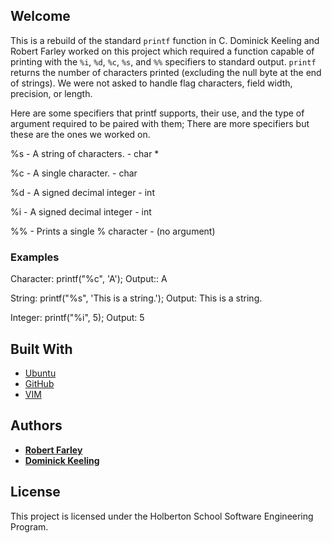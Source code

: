 
## Welcome
This is a  rebuild of the standard `printf` function in C. Dominick Keeling and Robert Farley worked on this project which required a function capable of printing with the `%i`, `%d`, `%c`, `%s`, and `%%` specifiers to standard output. `printf` returns the number of characters printed (excluding the null byte at the end of strings). We were not asked to handle flag characters, field width, precision, or length.

Here are some specifiers that printf supports, their use, and the type
of argument required to be paired with them; There are more specifiers but these are the ones we worked on.

%s - A string of characters. - char *

%c - A single character. - char

%d - A signed decimal integer - int

%i - A signed decimal integer - int

%% - Prints a single % character - (no argument)


### Examples

Character: printf("%c", 'A'); Output:: A

String: printf("%s", 'This is a string.'); Output: This is a string.

Integer: printf("%i", 5); Output: 5








## Built With

* [Ubuntu](https://ubuntu.com/)
* [GitHub](https://github.com/)
* [VIM](https://www.vim.org/)

## Authors
* [**Robert Farley**](https://github.com/Nomad-Rob) 
* [**Dominick Keeling**](https://github.com/dominickkeeling)

## License

This project is licensed under the Holberton School Software Engineering Program.
